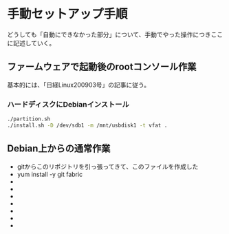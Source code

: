 # 手動セットアップ手順

どうしても「自動にできなかった部分」について、手動でやった操作につきここに記述していく。

## ファームウェアで起動後のrootコンソール作業

基本的には、「日経Linux200903号」の記事に従う。

### ハードディスクにDebianインストール

```bash
./partition.sh
./install.sh -D /dev/sdb1 -m /mnt/usbdisk1 -t vfat .
```

## Debian上からの通常作業


+ gitからこのリポジトリを引っ張ってきて、このファイルを作成した
+ yum install -y git fabric
+
+
+
+
+
+
+
